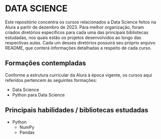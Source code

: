 # DATA SCIENCE
Este repositório concentra os cursos relacionados a Data Science feitos na Alura a partir de dezembro de 2023. 
Para melhor organização, foram criados diretórios específicos para cada uma das principais bibliotecas estudadas, nos quais estão os projetos desenvolvidos ao longo das respectivas aulas. Cada um desses diretórios possuirá seu próprio arquivo README, que conterá informações detalhadas a respeito de cada curso.
## Formações contempladas
Conforme a estrutura curricular da Alura à época vigente, os cursos aqui referidos pertencem às seguintes formações:
- Data Science
- Python para Data Science
## Principais habilidades / bibliotecas estudadas
- Python
    - NumPy
    - Pandas